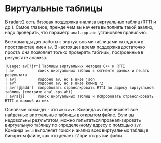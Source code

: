 # Виртуальные таблицы

В radare2 есть базовая поддержка анализа виртуальных таблиц (RTTI и др.). Самое главное, прежде чем вы начнете выполнять такой анализ, надо проверить, что параметр `anal.cpp.abi` установлен правильно.

Все команды для работы с виртуальными таблицами находятся в пространстве имен `av`. В настоящее время поддержка достаточно проста, она позволяет только проверять таблицы, построенные в результате анализа.

```
|Usage: av[?jr*] Таблицы виртуальных методов C++ и RTTI
| av           поиск виртуальных таблиц в сегменте данных и печать результата
| avj          подобно av, но в виде json
| av*          подобно av, но в виде комнд r2
| avr[j@addr]  попробовать странслировать RTTI по адресу виртуальной таблицы (смотрите anal.cpp.abi)
| avra[j]      поиск виртуальных таблиц и попробовать странслировать RTTI в каждой из них
```

Основные команды - это `av` и `avr`. Команда `av` перечисляет все найденные виртуальные таблицы в открытом файле. Если вы недовольны результатом, можно попытаться проанализировать виртуальную таблицу по определенному адресу с помощью `avr`. Команда `avra` выполняет поиск и анализ всех виртуальных таблиц в бинарном файле, как это делает r2 при открытии файла.
